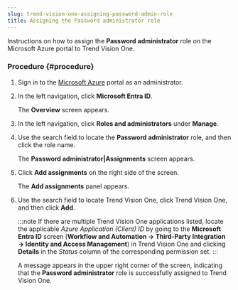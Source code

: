 ```yaml
---
slug: trend-vision-one-assigning-password-admin-role
title: Assigning the Password administrator role
---
```


Instructions on how to assign the **Password administrator** role on the Microsoft Azure portal to Trend Vision One.

### Procedure {#procedure}

1.  Sign in to the [Microsoft Azure](https://portal.azure.com) portal as an administrator.

2.  In the left navigation, click **Microsoft Entra ID**.

    The **Overview** screen appears.

3.  In the left navigation, click **Roles and administrators** under **Manage**.

4.  Use the search field to locate the **Password administrator** role, and then click the role name.

    The **Password administrator|Assignments** screen appears.

5.  Click **Add assignments** on the right side of the screen.

    The **Add assignments** panel appears.

6.  Use the search field to locate Trend Vision One, click Trend Vision One, and then click **Add**.

    :::note
    If there are multiple Trend Vision One applications listed, locate the applicable *Azure Application (Client) ID* by going to the **Microsoft Entra ID** screen (**Workflow and Automation → Third-Party Integration → Identity and Access Management**) in Trend Vision One and clicking **Details** in the *Status* column of the corresponding permission set.
    :::

    A message appears in the upper right corner of the screen, indicating that the **Password administrator** role is successfully assigned to Trend Vision One.
